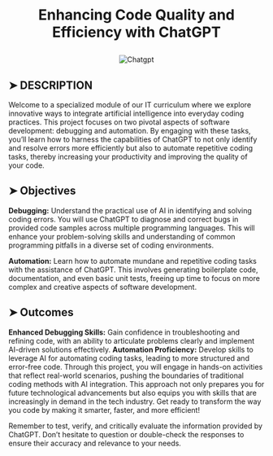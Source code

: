 # <p align="center">Enhancing Code Quality and Efficiency with ChatGPT</p>

<p align="center">
<img src="https://s3.eu-west-3.amazonaws.com/hbtn.intranet/uploads/medias/2024/4/fa85b3a428f487288f9d767e688abb5432aa826d.png?X-Amz-Algorithm=AWS4-HMAC-SHA256&X-Amz-Credential=AKIA4MYA5JM5DUTZGMZG%2F20240506%2Feu-west-3%2Fs3%2Faws4_request&X-Amz-Date=20240506T074631Z&X-Amz-Expires=86400&X-Amz-SignedHeaders=host&X-Amz-Signature=c79c9ec87bc008ffe5aacf1a2d9a82a6213e2563de5b792d9f2d61b5cb3c29ca" alt="Chatgpt"/>
</p>

## ➤ DESCRIPTION

Welcome to a specialized module of our IT curriculum where we explore innovative ways to integrate artificial intelligence into everyday coding practices.
This project focuses on two pivotal aspects of software development: debugging and automation. By engaging with these tasks, you’ll learn how to harness the capabilities of ChatGPT to not only identify and resolve errors more efficiently but also to automate repetitive coding tasks, thereby increasing your productivity and improving the quality of your code.

## ➤ Objectives

**Debugging:** Understand the practical use of AI in identifying and solving coding errors. You will use ChatGPT to diagnose and correct bugs in provided code samples across multiple programming languages. This will enhance your problem-solving skills and understanding of common programming pitfalls in a diverse set of coding environments.

**Automation:** Learn how to automate mundane and repetitive coding tasks with the assistance of ChatGPT. This involves generating boilerplate code, documentation, and even basic unit tests, freeing up time to focus on more complex and creative aspects of software development.

## ➤ Outcomes

**Enhanced Debugging Skills:** Gain confidence in troubleshooting and refining code, with an ability to articulate problems clearly and implement AI-driven solutions effectively.
**Automation Proficiency:** Develop skills to leverage AI for automating coding tasks, leading to more structured and error-free code.
Through this project, you will engage in hands-on activities that reflect real-world scenarios, pushing the boundaries of traditional coding methods with AI integration. This approach not only prepares you for future technological advancements but also equips you with skills that are increasingly in demand in the tech industry. Get ready to transform the way you code by making it smarter, faster, and more efficient!

Remember to test, verify, and critically evaluate the information provided by ChatGPT. Don’t hesitate to question or double-check the responses to ensure their accuracy and relevance to your needs.
